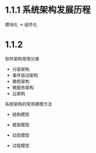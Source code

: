 # 1.1.1 系统架构发展历程

模块化 -> 组件化





# 1.1.2

软件架构常用分类

- 分层架构
- 事件驱动架构
- 微核架构
- 微服务架构
- 云架构

系统架构的常用建模方法

- 结构模型

- 框架模型

- 动态模型

- 过程模型